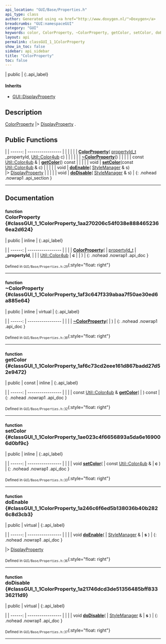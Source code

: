 ```yaml
---
api_location: "GUI/Base/Properties.h"
api_type: class
author: Generated using <a href="http://www.doxygen.nl/">Doxygen</a>
breadcrumbs: "GUI:namespaceGUI"
category: "GUI"
keywords: color, ColorProperty, ~ColorProperty, getColor, setColor, doEnable, doDisable
layout: api
permalink: classGUI_1_1ColorProperty
show_in_toc: false
sidebar: api_sidebar
title: "ColorProperty"
toc: false
---
```


| public |
{:.api_label}

#### Inherits

* [GUI::DisplayProperty](classGUI_1_1DisplayProperty)


## Description

[ColorProperty](classGUI_1_1ColorProperty) |> [DisplayProperty](classGUI_1_1DisplayProperty) .



## Public Functions

|
| ------: | ----------------- |
|  | |
|  | **[ColorProperty](#classGUI_1_1ColorProperty_1aa270206c54f038e8884652366ea2d624)**( [propertyId_t](namespaceGUI#namespaceGUI_1a1a514ecc9ea4ec5de3e7cf43a883e550)  _propertyId,  [Util::Color4ub](classUtil_1_1Color4ub)  c) |
|  | |
|  | **[~ColorProperty](#classGUI_1_1ColorProperty_1af3c647f339abaa7f50ae30ed6a885e64)**() |
|  | |
| const [Util::Color4ub](classUtil_1_1Color4ub) & | **[getColor](#classGUI_1_1ColorProperty_1af6c73cd2eee161d867badd27d52e9472)**() const |
|  | |
| void | **[setColor](#classGUI_1_1ColorProperty_1ae023c4f6656893a5da6e169006d0bf9c)**(const [Util::Color4ub](classUtil_1_1Color4ub) & c) |
|  | |
| void | **[doEnable](#classGUI_1_1ColorProperty_1a246c6f6ed5b138036b40b2826c8d3cb3)**( [StyleManager](classGUI_1_1StyleManager) & s) <br/> |> [DisplayProperty](classGUI_1_1DisplayProperty) |
|  | |
| void | **[doDisable](#classGUI_1_1ColorProperty_1a21746dcd3de51356485bff83336211d9)**( [StyleManager](classGUI_1_1StyleManager) & s) |
{: .nohead .nowrap1 .api_section }


-------------------------------------------------------------------

## Documentation

### <small>function</small><br/> ColorProperty {#classGUI_1_1ColorProperty_1aa270206c54f038e8884652366ea2d624}

| public | inline |
{:.api_label}

|
| ------: | ----------------- |
|  |
|  **[ColorProperty](#classGUI_1_1ColorProperty_1aa270206c54f038e8884652366ea2d624)**( |  [propertyId_t](namespaceGUI#namespaceGUI_1a1a514ecc9ea4ec5de3e7cf43a883e550)  | **_propertyId**, |
| |  [Util::Color4ub](classUtil_1_1Color4ub)  | **c** |
|   ) |
{: .nohead .nowrap1 .api_doc }





<sub>Defined in `GUI/Base/Properties.h:29`</sub>{:style="float: right"}

-------------------------------------------------------------------

### <small>function</small><br/> ~ColorProperty {#classGUI_1_1ColorProperty_1af3c647f339abaa7f50ae30ed6a885e64}

| public | inline | virtual |
{:.api_label}

|
| ------: | ----------------- |
|  |
|  **[~ColorProperty](#classGUI_1_1ColorProperty_1af3c647f339abaa7f50ae30ed6a885e64)**( |  ) |
{: .nohead .nowrap1 .api_doc }





<sub>Defined in `GUI/Base/Properties.h:30`</sub>{:style="float: right"}

-------------------------------------------------------------------

### <small>function</small><br/> getColor {#classGUI_1_1ColorProperty_1af6c73cd2eee161d867badd27d52e9472}

| public | const | inline |
{:.api_label}

|
| ------: | ----------------- |
|  |
| const [Util::Color4ub](classUtil_1_1Color4ub) & **[getColor](#classGUI_1_1ColorProperty_1af6c73cd2eee161d867badd27d52e9472)**( |  ) const |
{: .nohead .nowrap1 .api_doc }





<sub>Defined in `GUI/Base/Properties.h:32`</sub>{:style="float: right"}

-------------------------------------------------------------------

### <small>function</small><br/> setColor {#classGUI_1_1ColorProperty_1ae023c4f6656893a5da6e169006d0bf9c}

| public | inline |
{:.api_label}

|
| ------: | ----------------- |
|  |
| void **[setColor](#classGUI_1_1ColorProperty_1ae023c4f6656893a5da6e169006d0bf9c)**( | const [Util::Color4ub](classUtil_1_1Color4ub) & | **c** ) |
{: .nohead .nowrap1 .api_doc }





<sub>Defined in `GUI/Base/Properties.h:33`</sub>{:style="float: right"}

-------------------------------------------------------------------

### <small>function</small><br/> doEnable {#classGUI_1_1ColorProperty_1a246c6f6ed5b138036b40b2826c8d3cb3}

| public | virtual |
{:.api_label}

|
| ------: | ----------------- |
|  |
| void **[doEnable](#classGUI_1_1ColorProperty_1a246c6f6ed5b138036b40b2826c8d3cb3)**( |  [StyleManager](classGUI_1_1StyleManager) & | **s** ) |
{: .nohead .nowrap1 .api_doc }

|> [DisplayProperty](classGUI_1_1DisplayProperty) 





<sub>Defined in `GUI/Base/Properties.h:36`</sub>{:style="float: right"}

-------------------------------------------------------------------

### <small>function</small><br/> doDisable {#classGUI_1_1ColorProperty_1a21746dcd3de51356485bff83336211d9}

| public | virtual |
{:.api_label}

|
| ------: | ----------------- |
|  |
| void **[doDisable](#classGUI_1_1ColorProperty_1a21746dcd3de51356485bff83336211d9)**( |  [StyleManager](classGUI_1_1StyleManager) & | **s** ) |
{: .nohead .nowrap1 .api_doc }





<sub>Defined in `GUI/Base/Properties.h:37`</sub>{:style="float: right"}

-------------------------------------------------------------------

